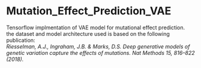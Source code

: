 # Mutation_Effect_Prediction_VAE
Tensorflow implmentation of VAE model for mutational effect prediction.  
the dataset and model architecture used is based on the following publication:  
*Riesselman, A.J., Ingraham, J.B. & Marks, D.S. Deep generative models of genetic variation capture the effects of mutations. Nat Methods 15, 816–822 (2018).*  

